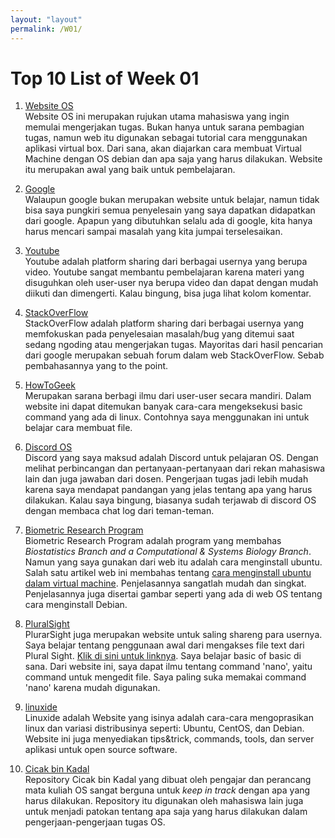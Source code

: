 ```yaml
---
layout: "layout"
permalink: /W01/
---
```


# Top 10 List of Week 01

1. [Website OS](osp4diss.vlsm.org)<br>
Website OS ini merupakan rujukan utama mahasiswa yang ingin memulai mengerjakan tugas. Bukan hanya untuk sarana pembagian tugas, namun web itu digunakan sebagai tutorial cara menggunakan aplikasi virtual box. Dari sana, akan diajarkan cara membuat Virtual Machine dengan OS debian dan apa saja yang harus dilakukan. Website itu merupakan awal yang baik untuk pembelajaran.

2. [Google](https://www.google.com/)<br>
Walaupun google bukan merupakan website untuk belajar, namun tidak bisa saya pungkiri semua penyelesain yang saya dapatkan didapatkan dari google. Apapun yang dibutuhkan selalu ada di google, kita hanya harus mencari sampai masalah yang kita jumpai terselesaikan.

3. [Youtube](https://www.youtube.com/)<br>
Youtube adalah platform sharing dari berbagai usernya yang berupa video. Youtube sangat membantu pembelajaran karena materi yang disuguhkan oleh user-user nya berupa video dan dapat dengan mudah diikuti dan dimengerti. Kalau bingung, bisa juga lihat kolom komentar.

4. [StackOverFlow](https://stackoverflow.com/)<br>
StackOverFlow adalah platform sharing dari berbagai usernya yang memfokuskan pada penyelesaian masalah/bug yang ditemui saat sedang ngoding atau mengerjakan tugas. Mayoritas dari hasil pencarian dari google merupakan sebuah forum dalam web StackOverFlow. Sebab pembahasannya yang to the point.

5. [HowToGeek](https://www.howtogeek.com/)<br>
Merupakan sarana berbagi ilmu dari user-user secara mandiri. Dalam website ini dapat ditemukan banyak cara-cara mengeksekusi basic command yang ada di linux. Contohnya saya menggunakan ini untuk belajar cara membuat file.

6. [Discord OS](https://discord.com/)<br>
Discord yang saya maksud adalah Discord untuk pelajaran OS. Dengan melihat perbincangan dan pertanyaan-pertanyaan dari rekan mahasiswa lain dan juga jawaban dari dosen. Pengerjaan tugas jadi lebih mudah karena saya mendapat pandangan yang jelas tentang apa yang harus dilakukan. Kalau saya bingung, biasanya sudah terjawab di discord OS dengan membaca chat log dari teman-teman.

7. [Biometric Research Program](https://brb.nci.nih.gov/)<br>
Biometric Research Program adalah program yang membahas <i>Biostatistics Branch and a Computational & Systems Biology Branch</i>. Namun yang saya gunakan dari web itu adalah cara menginstall ubuntu. Salah satu artikel web ini membahas tentang [cara menginstall ubuntu dalam virtual machine](https://brb.nci.nih.gov/seqtools/installUbuntu.html). Penjelasannya sangatlah mudah dan singkat. Penjelasannya juga disertai gambar seperti yang ada di web OS tentang cara menginstall Debian.

8. [PluralSight](https://www.pluralsight.com/)<br>
PlurarSight juga merupakan website untuk saling shareng para usernya. Saya belajar tentang penggunaan awal dari mengakses file text dari Plural Sight. [Klik di sini untuk linknya](https://www.pluralsight.com/blog/it-ops/linux-text-editors-vi-nano#:~:text=Nano%20has%20a%20pseudo%2Dgraphical,the%20Linux%20OS%20you%20use.&text=To%20start%20Vi%2C%20you%20just,file%20will%20be%20created%20anew.). Saya belajar basic of basic di sana. Dari website ini, saya dapat ilmu tentang command 'nano', yaitu command untuk mengedit file. Saya paling suka memakai command 'nano' karena mudah digunakan.

9. [linuxide](https://linoxide.com/)<br>
Linuxide adalah Website yang isinya adalah cara-cara mengoprasikan linux dan variasi distribusinya seperti: Ubuntu, CentOS, dan Debian. Website ini juga menyediakan tips&trick, commands, tools, dan server aplikasi untuk open source software.

10. [Cicak bin Kadal](https://github.com/cbkadal/os211)<br>
Repository Cicak bin Kadal yang dibuat oleh pengajar dan perancang mata kuliah OS sangat berguna untuk <i>keep in track</i> dengan apa yang harus dilakukan. Repository itu digunakan oleh mahasiswa lain juga untuk menjadi patokan tentang apa saja yang harus dilakukan dalam pengerjaan-pengerjaan tugas OS.